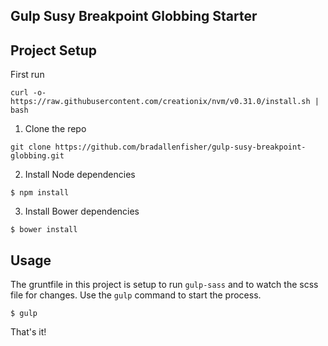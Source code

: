## Gulp Susy Breakpoint Globbing Starter 

## Project Setup  
First run
```
curl -o- https://raw.githubusercontent.com/creationix/nvm/v0.31.0/install.sh | bash
```
1. Clone the repo 

~~~
git clone https://github.com/bradallenfisher/gulp-susy-breakpoint-globbing.git
~~~

2. Install Node dependencies 

~~~
$ npm install
~~~

3. Install Bower dependencies

~~~
$ bower install
~~~

## Usage 

The gruntfile in this project is setup to run `gulp-sass` and to watch the scss file for changes. Use the `gulp` command to start the process. 

~~~
$ gulp
~~~

That's it!
